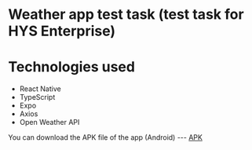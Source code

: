 # Weather app test task (test task for HYS Enterprise)

  # Technologies used
- React Native
- TypeScript
- Expo
- Axios
- Open Weather API



 You can download the APK file of the app (Android) --- [APK](https://expo.dev/accounts/antonio_008/projects/WeatherApp/builds/b9f7cca2-2cc7-4cac-b3eb-6eada353c751)


